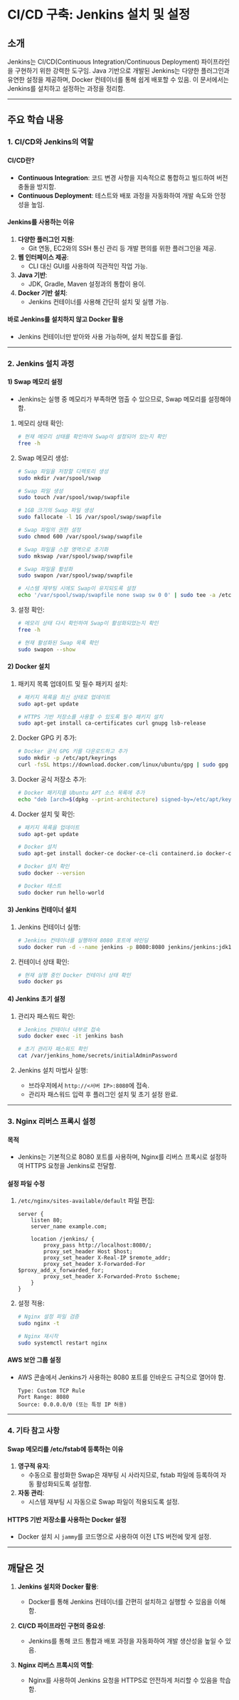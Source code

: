 # CI/CD 구축: Jenkins 설치 및 설정

## 소개

Jenkins는 CI/CD(Continuous Integration/Continuous Deployment) 파이프라인을 구현하기 위한 강력한 도구임. Java 기반으로 개발된 Jenkins는 다양한 플러그인과 유연한 설정을 제공하며, Docker 컨테이너를 통해 쉽게 배포할 수 있음. 이 문서에서는 Jenkins를 설치하고 설정하는 과정을 정리함.

---

## 주요 학습 내용

### 1. CI/CD와 Jenkins의 역할

#### CI/CD란?
- **Continuous Integration**: 코드 변경 사항을 지속적으로 통합하고 빌드하여 버전 충돌을 방지함.
- **Continuous Deployment**: 테스트와 배포 과정을 자동화하여 개발 속도와 안정성을 높임.

#### Jenkins를 사용하는 이유
1. **다양한 플러그인 지원**:
   - Git 연동, EC2와의 SSH 통신 관리 등 개발 편의를 위한 플러그인을 제공.
2. **웹 인터페이스 제공**:
   - CLI 대신 GUI를 사용하여 직관적인 작업 가능.
3. **Java 기반**:
   - JDK, Gradle, Maven 설정과의 통합이 용이.
4. **Docker 기반 설치**:
   - Jenkins 컨테이너를 사용해 간단히 설치 및 실행 가능.

#### 바로 Jenkins를 설치하지 않고 Docker 활용
- Jenkins 컨테이너만 받아와 사용 가능하며, 설치 복잡도를 줄임.

---

### 2. Jenkins 설치 과정

#### 1) Swap 메모리 설정
- Jenkins는 실행 중 메모리가 부족하면 멈출 수 있으므로, Swap 메모리를 설정해야 함.

1. 메모리 상태 확인:
   ```bash
   # 현재 메모리 상태를 확인하여 Swap이 설정되어 있는지 확인
   free -h
   ```

2. Swap 메모리 생성:
   ```bash
   # Swap 파일을 저장할 디렉토리 생성
   sudo mkdir /var/spool/swap

   # Swap 파일 생성
   sudo touch /var/spool/swap/swapfile

   # 1GB 크기의 Swap 파일 생성
   sudo fallocate -l 1G /var/spool/swap/swapfile

   # Swap 파일의 권한 설정
   sudo chmod 600 /var/spool/swap/swapfile

   # Swap 파일을 스왑 영역으로 초기화
   sudo mkswap /var/spool/swap/swapfile

   # Swap 파일을 활성화
   sudo swapon /var/spool/swap/swapfile

   # 시스템 재부팅 시에도 Swap이 유지되도록 설정
   echo '/var/spool/swap/swapfile none swap sw 0 0' | sudo tee -a /etc/fstab
   ```

3. 설정 확인:
   ```bash
   # 메모리 상태 다시 확인하여 Swap이 활성화되었는지 확인
   free -h

   # 현재 활성화된 Swap 목록 확인
   sudo swapon --show
   ```

#### 2) Docker 설치

1. 패키지 목록 업데이트 및 필수 패키지 설치:
   ```bash
   # 패키지 목록을 최신 상태로 업데이트
   sudo apt-get update

   # HTTPS 기반 저장소를 사용할 수 있도록 필수 패키지 설치
   sudo apt-get install ca-certificates curl gnupg lsb-release
   ```

2. Docker GPG 키 추가:
   ```bash
   # Docker 공식 GPG 키를 다운로드하고 추가
   sudo mkdir -p /etc/apt/keyrings
   curl -fsSL https://download.docker.com/linux/ubuntu/gpg | sudo gpg --dearmor -o /etc/apt/keyrings/docker.gpg
   ```

3. Docker 공식 저장소 추가:
   ```bash
   # Docker 패키지를 Ubuntu APT 소스 목록에 추가
   echo "deb [arch=$(dpkg --print-architecture) signed-by=/etc/apt/keyrings/docker.gpg] https://download.docker.com/linux/ubuntu jammy stable" | sudo tee /etc/apt/sources.list.d/docker.list > /dev/null
   ```

4. Docker 설치 및 확인:
   ```bash
   # 패키지 목록을 업데이트
   sudo apt-get update

   # Docker 설치
   sudo apt-get install docker-ce docker-ce-cli containerd.io docker-compose-plugin

   # Docker 설치 확인
   sudo docker --version

   # Docker 테스트
   sudo docker run hello-world
   ```

#### 3) Jenkins 컨테이너 설치
1. Jenkins 컨테이너 실행:
   ```bash
   # Jenkins 컨테이너를 실행하여 8080 포트에 바인딩
   sudo docker run -d --name jenkins -p 8080:8080 jenkins/jenkins:jdk11
   ```

2. 컨테이너 상태 확인:
   ```bash
   # 현재 실행 중인 Docker 컨테이너 상태 확인
   sudo docker ps
   ```

#### 4) Jenkins 초기 설정
1. 관리자 패스워드 확인:
   ```bash
   # Jenkins 컨테이너 내부로 접속
   sudo docker exec -it jenkins bash

   # 초기 관리자 패스워드 확인
   cat /var/jenkins_home/secrets/initialAdminPassword
   ```

2. Jenkins 설치 마법사 실행:
   - 브라우저에서 `http://<서버 IP>:8080`에 접속.
   - 관리자 패스워드 입력 후 플러그인 설치 및 초기 설정 완료.

---

### 3. Nginx 리버스 프록시 설정

#### 목적
- Jenkins는 기본적으로 8080 포트를 사용하며, Nginx를 리버스 프록시로 설정하여 HTTPS 요청을 Jenkins로 전달함.

#### 설정 파일 수정
1. `/etc/nginx/sites-available/default` 파일 편집:
   ```nginx
   server {
       listen 80;
       server_name example.com;

       location /jenkins/ {
           proxy_pass http://localhost:8080/;
           proxy_set_header Host $host;
           proxy_set_header X-Real-IP $remote_addr;
           proxy_set_header X-Forwarded-For $proxy_add_x_forwarded_for;
           proxy_set_header X-Forwarded-Proto $scheme;
       }
   }
   ```

2. 설정 적용:
   ```bash
   # Nginx 설정 파일 검증
   sudo nginx -t

   # Nginx 재시작
   sudo systemctl restart nginx
   ```

#### AWS 보안 그룹 설정
- AWS 콘솔에서 Jenkins가 사용하는 8080 포트를 인바운드 규칙으로 열어야 함.
  ```
  Type: Custom TCP Rule
  Port Range: 8080
  Source: 0.0.0.0/0 (또는 특정 IP 허용)
  ```

---

### 4. 기타 참고 사항

#### Swap 메모리를 /etc/fstab에 등록하는 이유
1. **영구적 유지**:
   - 수동으로 활성화한 Swap은 재부팅 시 사라지므로, fstab 파일에 등록하여 자동 활성화되도록 설정함.
2. **자동 관리**:
   - 시스템 재부팅 시 자동으로 Swap 파일이 적용되도록 설정.

#### HTTPS 기반 저장소를 사용하는 Docker 설정
- Docker 설치 시 `jammy`를 코드명으로 사용하여 이전 LTS 버전에 맞게 설정.

---

## 깨달은 것

1. **Jenkins 설치와 Docker 활용**:
   - Docker를 통해 Jenkins 컨테이너를 간편히 설치하고 실행할 수 있음을 이해함.

2. **CI/CD 파이프라인 구현의 중요성**:
   - Jenkins를 통해 코드 통합과 배포 과정을 자동화하여 개발 생산성을 높일 수 있음.

3. **Nginx 리버스 프록시의 역할**:
   - Nginx를 사용하여 Jenkins 요청을 HTTPS로 안전하게 처리할 수 있음을 학습함.


